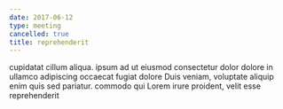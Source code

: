 ```yaml
---
date: 2017-06-12
type: meeting
cancelled: true
title: reprehenderit
---
```

cupidatat cillum aliqua. ipsum ad ut eiusmod consectetur dolor dolore in ullamco adipiscing occaecat fugiat dolore Duis veniam, voluptate aliquip enim quis sed pariatur. commodo qui Lorem irure proident, velit esse reprehenderit